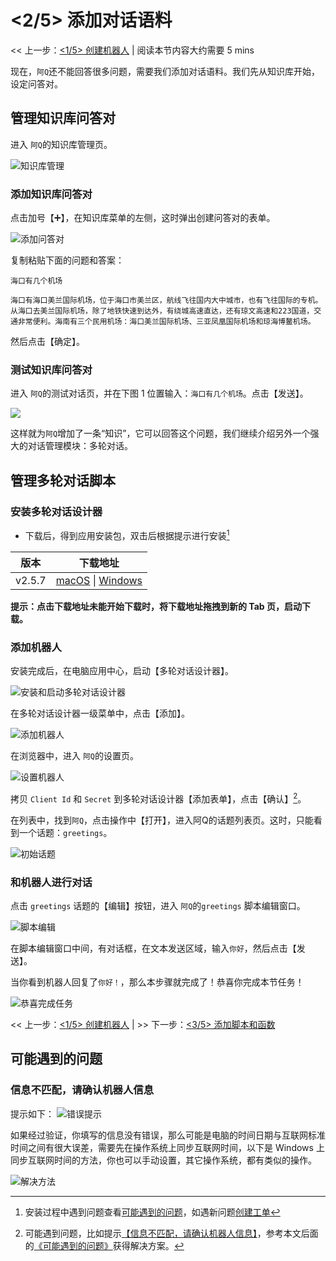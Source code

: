 <!-- markup:blank-line -->
# <2/5> 添加对话语料

<< 上一步：[<1/5> 创建机器人](/products/chatbot-platform/tutorials/1-create-bot.html) | <i class="glyphicon glyphicon-time"></i>阅读本节内容大约需要 5 mins <!-- markup:skip-line -->

现在，`阿Q`还不能回答很多问题，需要我们添加对话语料。我们先从知识库开始，设定问答对。

## 管理知识库问答对

进入 `阿Q`的知识库管理页。

![知识库管理](../../../images/assets/screenshot_20230503094831.png)

### 添加知识库问答对

点击加号【➕】，在知识库菜单的左侧，这时弹出创建问答对的表单。

![添加问答对](../../../images/products/platform/screenshot-20210913-201656.png)

复制粘贴下面的问题和答案：

```问题
海口有几个机场
```

```答案
海口有海口美兰国际机场，位于海口市美兰区，航线飞往国内大中城市，也有飞往国际的专机。从海口去美兰国际机场，除了地铁快速到达外，有绕城高速直达，还有琼文高速和223国道，交通非常便利。海南有三个民用机场：海口美兰国际机场、三亚凤凰国际机场和琼海博鳌机场。
```

然后点击【确定】。

### 测试知识库问答对

进入 `阿Q`的测试对话页，并在下图 1 位置输入：`海口有几个机场`。点击【发送】。

![](../../../images/assets/screenshot_20230503095143.png)

这样就为`阿Q`增加了一条“知识”，它可以回答这个问题，我们继续介绍另外一个强大的对话管理模块：多轮对话。

## 管理多轮对话脚本

### 安装多轮对话设计器

* 下载后，得到应用安装包，双击后根据提示进行安装[^install-cde]

| 版本   | 下载地址                                                                                                                                                                         |
| -----  | ---------------------------------------------------------------------------------------------------------------------------------------------------------------------------- |
| v2.5.7 | [macOS](http://cdndownload2.chatopera.com/installation%2Fcde%2F%E5%A4%9A%E8%BD%AE%E5%AF%B9%E8%AF%9D%E8%AE%BE%E8%AE%A1%E5%99%A8-2.5.7.dmg) \| [Windows](http://cdndownload2.chatopera.com/installation%2Fcde%2F%E5%A4%9A%E8%BD%AE%E5%AF%B9%E8%AF%9D%E8%AE%BE%E8%AE%A1%E5%99%A8-2.5.7.exe) |
<!-- markup:table-caption 多轮对话设计器下载地址 -->

**提示：点击下载地址未能开始下载时，将下载地址拖拽到新的 Tab 页，启动下载。**

### 添加机器人

安装完成后，在电脑应用中心，启动【多轮对话设计器】。

![安装和启动多轮对话设计器](../../../images/products/platform/screenshot-20210913-192350.png)

在多轮对话设计器一级菜单中，点击【添加】。

![添加机器人](../../../images/products/platform/screenshot-20210913-192631.png)

在浏览器中，进入 `阿Q`的设置页。

![设置机器人](../../../images/assets/screenshot_20230503095620.png)

拷贝 `Client Id` 和 `Secret` 到多轮对话设计器【添加表单】，点击【确认】[^help1]。

在列表中，找到`阿Q`，点击操作中【打开】，进入阿Q的话题列表页。这时，只能看到一个话题：`greetings`。

![初始话题](../../../images/assets/screenshot_20230503100156.png)

### 和机器人进行对话

点击 `greetings` 话题的【编辑】按钮，进入 `阿Q`的`greetings` 脚本编辑窗口。

![脚本编辑](../../../images/products/platform/screenshot-20210913-195806.png)

在脚本编辑窗口中间，有对话框，在文本发送区域，输入`你好`，然后点击【发送】。

当你看到机器人回复了`你好！`，那么本步骤就完成了！恭喜你完成本节任务！

![恭喜完成任务](../../../images/products/platform/congr-20210913-195053.png) 

<< 上一步：[<1/5> 创建机器人](/products/chatbot-platform/tutorials/1-create-bot.html) | >> 下一步：[<3/5> 添加脚本和函数](/products/chatbot-platform/tutorials/3-add-scripts-function.html)

## 可能遇到的问题

### 信息不匹配，请确认机器人信息

提示如下：
![错误提示](../../../images/products/platform/screenshot-20210913-193815.png)

如果经过验证，你填写的信息没有错误，那么可能是电脑的时间日期与互联网标准时间之间有很大误差，需要先在操作系统上同步互联网时间，以下是 Windows 上同步互联网时间的方法，你也可以手动设置，其它操作系统，都有类似的操作。

![解决方法](../../../images/products/platform/screenshot-20210913-193617.png)


[^help1]: 可能遇到问题，比如提示[【信息不匹配，请确认机器人信息】](#信息不匹配请确认机器人信息)，参考本文后面的[《可能遇到的问题》](#可能遇到的问题)获得解决方案。
[^install-cde]: 安装过程中遇到问题查看[可能遇到的问题](https://docs.chatopera.com/products/chatbot-platform/howto-guides/convs/cde-install.html#%E5%8F%AF%E8%83%BD%E9%81%87%E5%88%B0%E7%9A%84%E9%97%AE%E9%A2%98)，如遇新问题[创建工单](https://github.com/chatopera/docs/issues)